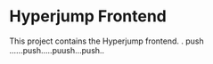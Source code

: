 # Hyperjump Frontend

This project contains the Hyperjump frontend.
. push ......push.....puush...push..
